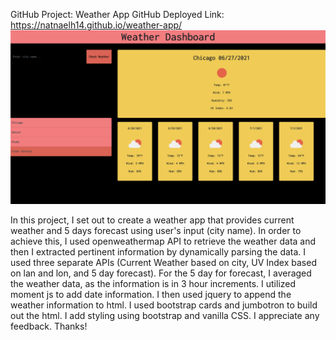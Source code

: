 GitHub Project: Weather App
GitHub Deployed Link: https://natnaelh14.github.io/weather-app/
![alt text](https://github.com/natnaelh14/weather-app/blob/main/page.png)

In this project, I set out to create a weather app that provides current weather and 5 days forecast using user's input 
(city name). In order to achieve this, I used openweathermap API to retrieve the weather data and then I extracted pertinent
information by dynamically parsing the data. I used three separate APIs (Current Weather based on city, UV Index  based on
lan and lon, and 5 day forecast). For the 5 day for forecast, I averaged the weather data, as the information is in 3 hour
increments. I utilized moment js to add date information. I then used jquery to append the weather information to html. I used
bootstrap cards and jumbotron to build out the html. I add styling using bootstrap and vanilla CSS.  I appreciate any feedback.
Thanks!
